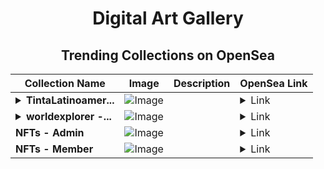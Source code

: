 <div align="center">

# Digital Art Gallery

## Trending Collections on OpenSea

| Collection Name                       | Image                                                                                     | Description                       | OpenSea Link                                                                                          |
|---------------------------------------|-------------------------------------------------------------------------------------------|-----------------------------------|--------------------------------------------------------------------------------------------------------|
| **<details><summary>TintaLatinoamer...</summary>TintaLatinoamericana - Admin</details>** | ![Image](https://i.seadn.io/s/raw/files/7c4a644b0fdaee77ef02497550fb4f20.png?w=500&auto=format?w=200&auto=format) |  | <details><summary>Link</summary>[TintaLatinoamericana - Admin](https://opensea.io/collection/tintalatinoamericana-admin)</details> |
| **<details><summary>worldexplorer -...</summary>worldexplorer - Admin</details>** | ![Image](https://i.seadn.io/s/raw/files/1654dfb7f0025e1d4ac8d06bc9294ea0.webp?w=500&auto=format?w=200&auto=format) |  | <details><summary>Link</summary>[worldexplorer - Admin](https://opensea.io/collection/worldexplorer-admin)</details> |
| **NFTs - Admin** | ![Image](https://i.seadn.io/s/raw/files/6609365259981cf7b422c64e73d81300.jpg?w=500&auto=format?w=200&auto=format) |  | <details><summary>Link</summary>[NFTs - Admin](https://opensea.io/collection/nfts-admin)</details> |
| **NFTs - Member** | ![Image](https://i.seadn.io/s/raw/files/6609365259981cf7b422c64e73d81300.jpg?w=500&auto=format?w=200&auto=format) |  | <details><summary>Link</summary>[NFTs - Member](https://opensea.io/collection/nfts-member-1)</details> |

</div>
